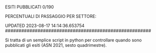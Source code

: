 ESITI PUBBLICATI 0/190 

PERCENTUALI DI PASSAGGIO PER SETTORE:

UPDATED 2023-08-17 14:14:36.653754
###################################################### 

Si tratta di un semplice script in python per controllare quando sono pubblicati gli esiti (ASN 2021, sesto quadrimestre).

